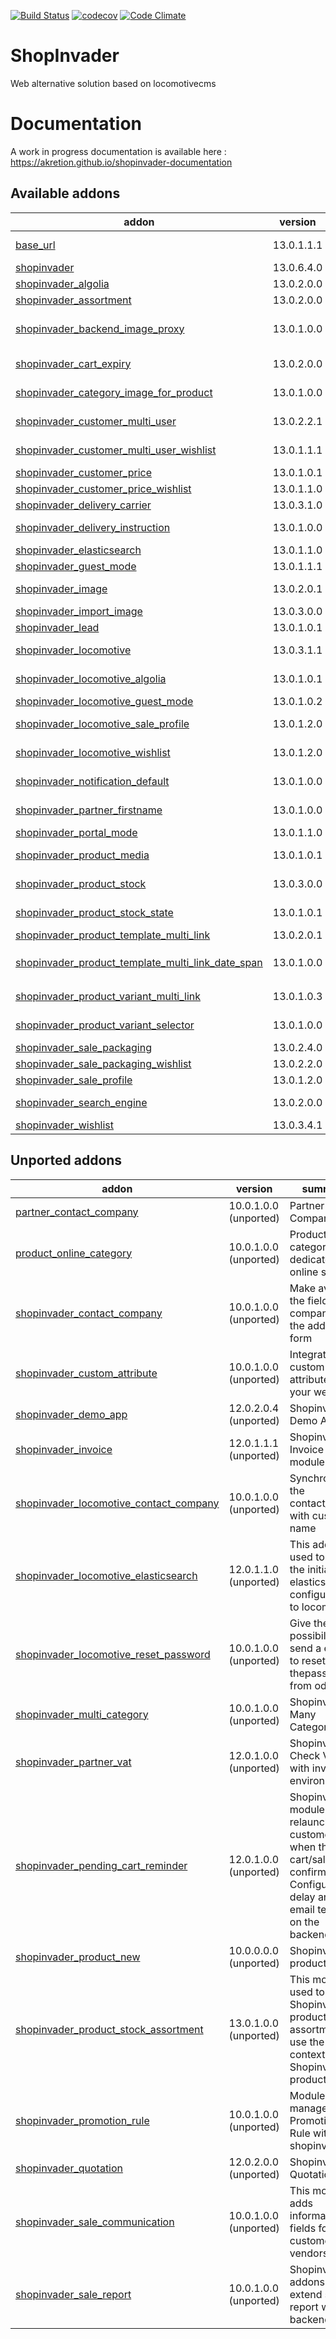 [![Build Status](https://travis-ci.org/shopinvader/odoo-shopinvader.svg?branch=13.0)](https://travis-ci.org/shopinvader/odoo-shopinvader)
[![codecov](https://codecov.io/gh/shopinvader/odoo-shopinvader/branch/13.0/graph/badge.svg)](https://codecov.io/gh/shopinvader/odoo-shopinvader/branch/13.0)
[![Code Climate](https://codeclimate.com/github/shopinvader/odoo-shopinvader/badges/gpa.svg)](https://codeclimate.com/github/shopinvader/odoo-shopinvader)


ShopInvader
=================

Web alternative solution based on locomotivecms

Documentation
===============

A work in progress documentation is available here : https://akretion.github.io/shopinvader-documentation

[//]: # (addons)

Available addons
----------------
addon | version | summary
--- | --- | ---
[base_url](base_url/) | 13.0.1.1.1 | keep history of url for products & categories
[shopinvader](shopinvader/) | 13.0.6.4.0 | Shopinvader
[shopinvader_algolia](shopinvader_algolia/) | 13.0.2.0.0 | Shopinvader Algolia Connector
[shopinvader_assortment](shopinvader_assortment/) | 13.0.2.0.0 | Shopinvader Assortment
[shopinvader_backend_image_proxy](shopinvader_backend_image_proxy/) | 13.0.1.0.0 | Add possibility to replace the image URL by the proxy url set on the SE backend
[shopinvader_cart_expiry](shopinvader_cart_expiry/) | 13.0.2.0.0 | Shopinvader module to manage an expiry delay on cart
[shopinvader_category_image_for_product](shopinvader_category_image_for_product/) | 13.0.1.0.0 | Shopinvader Display category image for product
[shopinvader_customer_multi_user](shopinvader_customer_multi_user/) | 13.0.2.2.1 | Enable registration of multiple users per each company customer.
[shopinvader_customer_multi_user_wishlist](shopinvader_customer_multi_user_wishlist/) | 13.0.1.1.1 | Integrate customer multi user and wishlist.
[shopinvader_customer_price](shopinvader_customer_price/) | 13.0.1.0.1 | Expose customer's specific prices.
[shopinvader_customer_price_wishlist](shopinvader_customer_price_wishlist/) | 13.0.1.1.0 | Expose customer's specific prices.
[shopinvader_delivery_carrier](shopinvader_delivery_carrier/) | 13.0.3.1.0 | Carrier integration for Shopinvader
[shopinvader_delivery_instruction](shopinvader_delivery_instruction/) | 13.0.1.0.0 | Shopinvader addons to let user define delivery instructions
[shopinvader_elasticsearch](shopinvader_elasticsearch/) | 13.0.1.1.0 | Shopinvader Elasticsearch Connector
[shopinvader_guest_mode](shopinvader_guest_mode/) | 13.0.1.1.1 | Guest mode for Shopinvader
[shopinvader_image](shopinvader_image/) | 13.0.2.0.1 | Add the export of Image for Shopinvader
[shopinvader_import_image](shopinvader_import_image/) | 13.0.3.0.0 | Import product images
[shopinvader_lead](shopinvader_lead/) | 13.0.1.0.1 | Shopinvader Lead Management
[shopinvader_locomotive](shopinvader_locomotive/) | 13.0.3.1.1 | Manage communications between Shopinvader and Locomotive CMS
[shopinvader_locomotive_algolia](shopinvader_locomotive_algolia/) | 13.0.1.0.1 | This addons is used to push the initial algolia configuration to locomotive
[shopinvader_locomotive_guest_mode](shopinvader_locomotive_guest_mode/) | 13.0.1.0.2 | Shopinvader guest mode for locomotive
[shopinvader_locomotive_sale_profile](shopinvader_locomotive_sale_profile/) | 13.0.1.2.0 | Synchronize the sale profile info to customer record on Locomotive
[shopinvader_locomotive_wishlist](shopinvader_locomotive_wishlist/) | 13.0.1.2.0 | Synchronize wishlist details to Locomotive users record.
[shopinvader_notification_default](shopinvader_notification_default/) | 13.0.1.0.0 | Provide default notification templates for Shopinvader suite.
[shopinvader_partner_firstname](shopinvader_partner_firstname/) | 13.0.1.0.0 | Shopinvader Customer firstname/lastname
[shopinvader_portal_mode](shopinvader_portal_mode/) | 13.0.1.1.0 | Shopinvader portal mode
[shopinvader_product_media](shopinvader_product_media/) | 13.0.1.0.1 | Index storage media data into external search engine
[shopinvader_product_stock](shopinvader_product_stock/) | 13.0.3.0.0 | This module is used to choose a stock field during theexport (by backend)
[shopinvader_product_stock_state](shopinvader_product_stock_state/) | 13.0.1.0.1 | This module is used to choose a stock state during theexport (by backend)
[shopinvader_product_template_multi_link](shopinvader_product_template_multi_link/) | 13.0.2.0.1 | Shopinvader Product Link
[shopinvader_product_template_multi_link_date_span](shopinvader_product_template_multi_link_date_span/) | 13.0.1.0.0 | Integrate `product_template_multi_link_date_span` in Shopinvader
[shopinvader_product_variant_multi_link](shopinvader_product_variant_multi_link/) | 13.0.1.0.3 | Integrate product_variant_multi_link with Shopinvader
[shopinvader_product_variant_selector](shopinvader_product_variant_selector/) | 13.0.1.0.0 | Ease creation of variants selector on shopinvader sites
[shopinvader_sale_packaging](shopinvader_sale_packaging/) | 13.0.2.4.0 | Shopinvader Sale Packaging
[shopinvader_sale_packaging_wishlist](shopinvader_sale_packaging_wishlist/) | 13.0.2.2.0 | Add packaging information to wishlists
[shopinvader_sale_profile](shopinvader_sale_profile/) | 13.0.1.2.0 | ShopInvader - Sale profile
[shopinvader_search_engine](shopinvader_search_engine/) | 13.0.2.0.0 | Shopinvader Catalog Search Engine Connector
[shopinvader_wishlist](shopinvader_wishlist/) | 13.0.3.4.1 | Handle shop wishlist


Unported addons
---------------
addon | version | summary
--- | --- | ---
[partner_contact_company](partner_contact_company/) | 10.0.1.0.0 (unported) | Partner Company
[product_online_category](product_online_category/) | 10.0.1.0.0 (unported) | Product categories dedicated to online shop
[shopinvader_contact_company](shopinvader_contact_company/) | 10.0.1.0.0 (unported) | Make available the field company in the address form
[shopinvader_custom_attribute](shopinvader_custom_attribute/) | 10.0.1.0.0 (unported) | Integrate your custom attribute in your website
[shopinvader_demo_app](shopinvader_demo_app/) | 12.0.2.0.4 (unported) | Shopinvader Demo App
[shopinvader_invoice](shopinvader_invoice/) | 12.0.1.1.1 (unported) | Shopinvader Invoice module
[shopinvader_locomotive_contact_company](shopinvader_locomotive_contact_company/) | 10.0.1.0.0 (unported) | Synchronize the contact_name with customer name
[shopinvader_locomotive_elasticsearch](shopinvader_locomotive_elasticsearch/) | 12.0.1.1.0 (unported) | This addons is used to push the initial elasticsearch configuration to locomotive
[shopinvader_locomotive_reset_password](shopinvader_locomotive_reset_password/) | 10.0.1.0.0 (unported) | Give the possibility to send a email to reset thepassword from odoo
[shopinvader_multi_category](shopinvader_multi_category/) | 10.0.1.0.0 (unported) | Shopinvader Many Categories
[shopinvader_partner_vat](shopinvader_partner_vat/) | 12.0.1.0.0 (unported) | Shopinvader Check VAT with invader environnement
[shopinvader_pending_cart_reminder](shopinvader_pending_cart_reminder/) | 12.0.1.0.0 (unported) | Shopinvader module to relaunch the customer when the cart/sale is not confirmed yet. Configure the delay and the email template on the backend.
[shopinvader_product_new](shopinvader_product_new/) | 10.0.0.0.0 (unported) | Shopinvader product new
[shopinvader_product_stock_assortment](shopinvader_product_stock_assortment/) | 13.0.1.0.0 (unported) | This module is used to let the Shopinvader product assortment use the stock context in Shopinvader product stock.
[shopinvader_promotion_rule](shopinvader_promotion_rule/) | 10.0.1.0.0 (unported) | Module to manage Promotion Rule with shopinvader
[shopinvader_quotation](shopinvader_quotation/) | 12.0.2.0.0 (unported) | Shopinvader Quotation
[shopinvader_sale_communication](shopinvader_sale_communication/) | 10.0.1.0.0 (unported) | This module adds information fields for customers and vendors.
[shopinvader_sale_report](shopinvader_sale_report/) | 10.0.1.0.0 (unported) | Shopinvader addons to extend sale report with backend

[//]: # (end addons)
